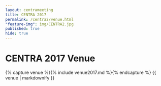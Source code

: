 ```yaml
---
layout: centrameeting
title: CENTRA 2017
permalink: /centra2/venue.html
"feature-img": img/CENTRA2.jpg
published: true
hide: true
---
```


# CENTRA 2017 Venue

{% capture venue %}{% include venue2017.md %}{% endcapture %}
{{ venue | markdownify }}
